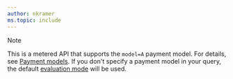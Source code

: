 ```yaml
---
author: nkramer
ms.topic: include
---
```


<!-- markdownlint-disable MD041-->

> [!NOTE]
> This is a metered API that supports the `model=A` payment model. For details, see [Payment models](/graph/teams-licenses#payment-models). If you don't specify a payment model in your query, the default [evaluation mode](/graph/teams-licenses#evaluation-mode-default-requirements) will be used.
